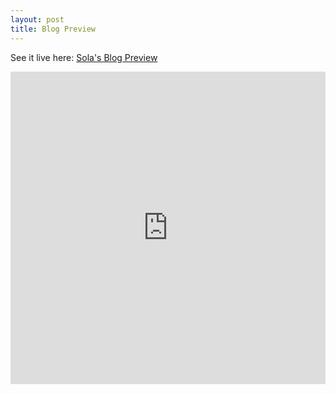 ```yaml
---
layout: post
title: Blog Preview
---
```


See it live here: <a href="https://sola-fairy.github.io/blog-preview-card/" target="new">Sola's Blog Preview</a>

<iframe src="https://sola-fairy.github.io/blog-preview-card/" title="Blog Preview" width="100%" height="500px" style="border:none;"></iframe>
